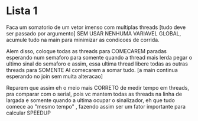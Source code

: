 # Lista 1

Faca um somatorio de um vetor imenso com multiplas threads [tudo deve ser passado por argumento] SEM USAR NENHUMA VARIAVEL GLOBAL,  acumule tudo na main para minimizar as condicoes de corrida.

Alem disso, coloque todas as threads para COMECAREM paradas esperando num semaforo para somente quando a thread mais lerda pegar o ultimo sinal do semaforo e assim, essa ultima thread libere todas as outras threads para SOMENTE AI comecarem a somar tudo. [a main continua esperando no join sem muita alteracao]

Reparem que assim eh  o meio mais CORRETO de medir tempo em threads, pra comparar com o serial, pois vc mantem todas as threads na linha de largada e somente quando a ultima ocupar o sinalizador, eh que tudo comece ao "mesmo tempo" , fazendo assim ser um fator importante para calcular SPEEDUP